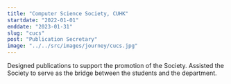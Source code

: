 ```yaml
---
title: "Computer Science Society, CUHK"
startdate: "2022-01-01"
enddate: "2023-01-31"
slug: "cucs"
post: "Publication Secretary"
image: "../../src/images/journey/cucs.jpg"
---
```

Designed publications to support the promotion of the Society.
Assisted the Society to serve as the bridge between the students and the department. 